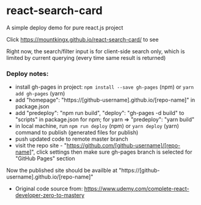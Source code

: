 # react-search-card
A simple deploy demo for pure react.js project

Click https://mountkingx.github.io/react-search-card/ to see

Right now, the search/filter input is for client-side search only, which is limited by current querying (every time same result is returned)


### Deploy notes:
* install gh-pages in project: `npm install --save gh-pages` (npm) or `yarn add gh-pages` (yarn)
* add "homepage": "https://[github-username].github.io/[repo-name]" in package.json
* add "predeploy": "npm run build", "deploy": "gh-pages -d build" to "scripts" in package.json for npm; for yarn => "predeploy": "yarn build"
* in local machine, run `npm run deploy` (npm) or `yarn deploy` (yarn) command to publish (generated files for publish)
* push updated code to remote master branch
* visit the repo site - "https://github.com/[github-username]/[repo-name]", click settings then make sure gh-pages branch is selected for "GitHub Pages" section

Now the published site should be availble at "https://[github-username].github.io/[repo-name]"

- Original code source from: https://www.udemy.com/complete-react-developer-zero-to-mastery
